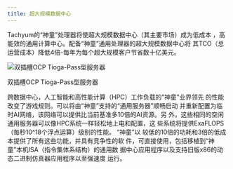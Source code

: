 ```yaml
---
title: 超大规模数据中心
---
```

Tachyum的“神童”处理器将使超大规模数据中心（其主要市场）成为低成本 ，高能效的通用计算中心。配备“神童”通用处理器的超大规模数据中心将 其TCO（总运营成本）降低4倍-每年为每个超大规模客户节省数十亿美元。

![ 双插槽OCP Tioga-Pass型服务器](https://www.tachyum.com/assets/img/Dual-Slider_v2.jpg " 双插槽OCP Tioga-Pass型服务器")

 双插槽OCP Tioga-Pass型服务器

跨数据中心，人工智能和高性能计算（HPC）工作负载的“神童”业界领先 的性能改变了游戏规则。可以将由“神童”支持的“通用服务器”顺畅启动 并重新配置为临时AI网络，该网络可以提供比当前基准多10倍的AI资源。另 外，这些相同的空闲通用服务器可以像HPC系统一样轻松地上电和配置，这 些系统将提供ExaFLOPS（每秒10^18个浮点运算）级别的性能。 “神童”以 较低的10倍的功耗和3倍的低成本提供了所有这些功能，并具有竞争性的软 件，可直接使用，包括移植到“神童”本机ISA（指令集体系结构）的通用数 据中心应用程序以及支持旧版x86的动态二进制仿真器应用程序以至强速度 运行。